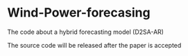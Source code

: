# Wind-Power-forecasing
The code about a hybrid forecasting model (D2SA-AR) 

The source code will be released after the paper is accepted
